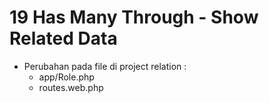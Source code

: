 # 19 Has Many Through - Show Related Data

- Perubahan pada file di project relation :
    - app/Role.php
    - routes.web.php